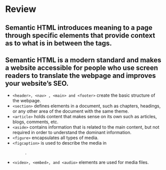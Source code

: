 # Review

## Semantic HTML introduces meaning to a page through specific elements that provide context as to what is in between the tags.
## Semantic HTML is a modern standard and makes a website accessible for people who use screen readers to translate the webpage and improves your website’s SEO.
* ```<header>, <nav> , <main> and <footer>``` create the basic structure of the webpage.
* ```<section>``` defines elements in a document, such as chapters, headings, or any other area of the document with the same theme.
* ```<article>``` holds content that makes sense on its own such as articles, blogs, comments, etc.
* ```<aside>``` contains information that is related to the main content, but not required in order to understand the dominant information.
* ```<figure>``` encapsulates all types of media.
* ```<figcaption>``` is used to describe the media in <figure>.
* ```<video>, <embed>, and <audio>``` elements are used for media files.

